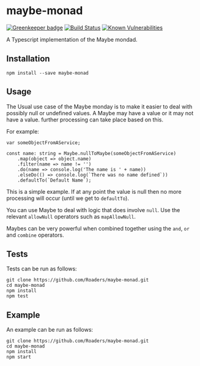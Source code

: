 # maybe-monad

[![Greenkeeper badge](https://badges.greenkeeper.io/Roaders/maybe-monad.svg)](https://greenkeeper.io/)
[![Build Status](https://travis-ci.org/Roaders/maybe-monad.svg?branch=master)](https://travis-ci.org/Roaders/maybe-monad)
[![Known Vulnerabilities](https://snyk.io/test/github/roaders/maybe-monad/badge.svg)](https://snyk.io/test/github/roaders/maybe-monad)

A Typescript implementation of the Maybe mondad.

## Installation

`npm install --save maybe-monad`

## Usage

The Usual use case of the Maybe monday is to make it easier to deal with possibly null or undefined values.
A Maybe may have a value or it may not have a value. further processing can take place based on this.

For example:

```
var someObjectFromAService;

const name: string = Maybe.nullToMaybe(someObjectFromAService)
    .map(object => object.name)
    .filter(name => name != '')
    .do(name => console.log('The name is ' + name))
    .elseDo(() => console.log(`There was no name defined`))
    .defaultTo(`Default Name`);
```
This is a simple example. If at any point the value is null then no more processing will occur (until we get to `defaultTo`).

You can use Maybe to deal with logic that does involve `null`. Use the relevant `allowNull` operators such as `mapAllowNull`.

Maybes can be very powerful when combined together using the `and`, `or` and `combine` operators.

## Tests

Tests can be run as follows:

```
git clone https://github.com/Roaders/maybe-monad.git
cd maybe-monad
npm install
npm test
```

## Example
An example can be run as follows:

```
git clone https://github.com/Roaders/maybe-monad.git
cd maybe-monad
npm install
npm start
```
